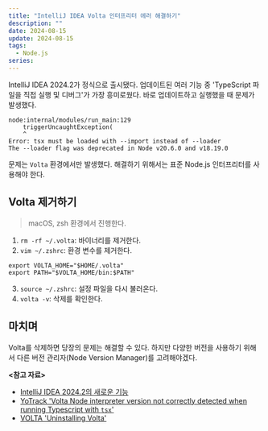 ```yaml
---
title: "IntelliJ IDEA Volta 인터프리터 에러 해결하기"
description: ""
date: 2024-08-15
update: 2024-08-15
tags:
  - Node.js
series: 
---
```


IntelliJ IDEA 2024.2가 정식으로 출시됐다. 업데이트된 여러 기능 중 'TypeScript 파일을 직접 실행 및 디버그'가 가장 흥미로웠다. 바로 업데이트하고 실행했을 때 문제가 발생했다.

```shell 
node:internal/modules/run_main:129
    triggerUncaughtException(
    ^
Error: tsx must be loaded with --import instead of --loader
The --loader flag was deprecated in Node v20.6.0 and v18.19.0
``` 

문제는 `Volta` 환경에서만 발생했다. 해결하기 위해서는 표준 Node.js 인터프리터를 사용해야 한다.

## Volta 제거하기

> macOS, zsh 환경에서 진행한다.

1. `rm -rf ~/.volta`: 바이너리를 제거한다.
2. `vim ~/.zshrc`: 환경 변수를 제거한다.

```shell
export VOLTA_HOME="$HOME/.volta"
export PATH="$VOLTA_HOME/bin:$PATH"
```

3. `source ~/.zshrc`: 설정 파일을 다시 불러온다.
4. `volta -v`: 삭제를 확인한다.

## 마치며

Volta를 삭제하면 당장의 문제는 해결할 수 있다. 하지만 다양한 버전을 사용하기 위해서 다른 버전 관리자(Node Version Manager)를 고려해야겠다.

**<참고 자료>**

* [IntelliJ IDEA 2024.2의 새로운 기능](https://www.jetbrains.com/ko-kr/idea/whatsnew/)
* [YoTrack 'Volta Node interpreter version not correctly detected when running Typescript with
  `tsx`'](https://youtrack.jetbrains.com/issue/WEB-67800/Volta-Node-interpreter-version-not-correctly-detected-when-running-Typescript-with-tsx)
* [VOLTA 'Uninstalling Volta'](https://docs.volta.sh/advanced/uninstall)
